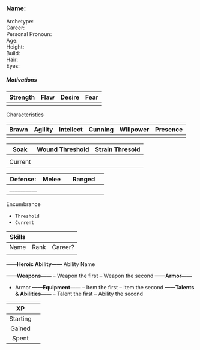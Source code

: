 ### Name:  
Archetype:  
Career:   
Personal Pronoun:  
Age:  
Height:  
Build:  
Hair:  
Eyes:  


##### Motivations 

| Strength | Flaw  | Desire | Fear |  
| :---: | :---: | :---: | :---: |
|          |       |        |      |

Characteristics

| Brawn | Agility | Intellect | Cunning | Willpower | Presence |  
| :---: |  :---:  |   :---:   | :---:   |   :---:   |  :---:   |
|       |         |           |         |           |          |

| Soak  | Wound Threshold | Strain Thresold |
| :---: |      :---:      |      :---:      |
|       |                 |                 |
|Current|                 |                 |

| Defense: | Melee |  | Ranged |  |
| ---   | --- | --- | --- | --- | 
|__________||||

Encumbrance 
- ```Threshold```
- ```Current```

| Skills | | |
| :---: | :---: | :---: |
| Name | Rank | Career? |
|      |      |         |

**——Heroic Ability——**
Ability Name


**——Weapons——**
– Weapon the first
– Weapon the second
**——Armor——**
- Armor
**——Equipment——**
– Item the first
– Item the second
**——Talents & Abilities——**
– Talent the first
– Ability the second

| XP       |       |
| :---:    | :---: |
| Starting |       |
| Gained   |       |
| Spent    |       |
